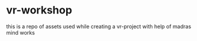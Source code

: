 # vr-workshop
this is a repo of assets used while creating a vr-project with help of madras mind works

